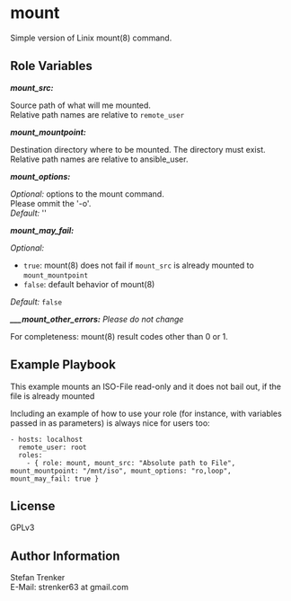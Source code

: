 mount
=====

Simple version of Linix mount(8) command.

Role Variables
--------------

_**mount_src:**_

Source path of what will me mounted.<br>
Relative path names are relative to `remote_user`

_**mount_mountpoint:**_

Destination directory where to be mounted. The directory must exist.<br>
Relative path names are relative to ansible_user.

_**mount_options:**_

_Optional:_ options to the mount command.<br>
Please ommit the '-o'.<br>
_Default:_ ''

_**mount_may_fail:**_

_Optional:_
- `true`: mount(8) does not fail if `mount_src` is already mounted to `mount_mountpoint`<br>
- `false`: default behavior of mount(8)<br>

_Default:_ `false`

_**___mount_other_errors:** Please do not change_

For completeness: mount(8) result codes other than 0 or 1.

Example Playbook
----------------

This example mounts an ISO-File read-only and it does not bail out, if the file is already mounted 

Including an example of how to use your role (for instance, with variables passed in as parameters) is always nice for users too:

    - hosts: localhost
      remote_user: root
      roles:
        - { role: mount, mount_src: "Absolute path to File", mount_mountpoint: "/mnt/iso", mount_options: "ro,loop", mount_may_fail: true }

License
-------

GPLv3

Author Information
------------------

Stefan Trenker<br>
E-Mail: strenker63 at gmail.com